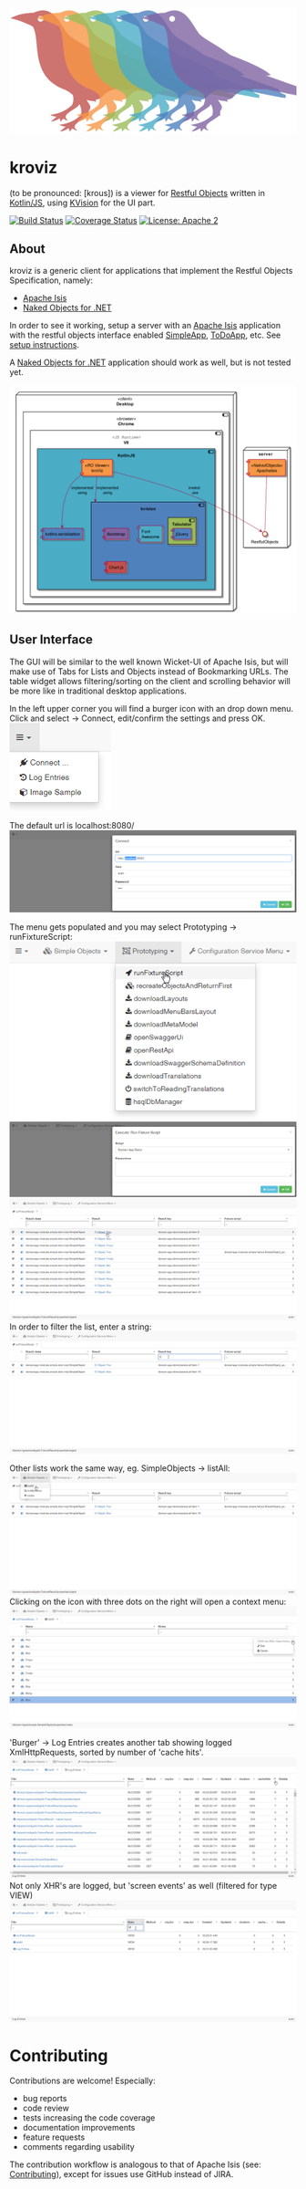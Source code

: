 ![kroviz Logo](./images/kroviz-logo.svg )
# kroviz 
(to be pronounced: [krous]) is a viewer for [Restful Objects](http://www.restfulobjects.org) written in [Kotlin/JS](https://github.com/JetBrains/kotlin/tree/master/js), using [KVision](https://rjaros.github.io/kvision) for the UI part. 


[![Build Status](https://travis-ci.com/joerg-rade/kroviz.svg?branch=master)](https://travis-ci.com/joerg-rade/kroviz.svg?branch=master)
[![Coverage Status](https://coveralls.io/repos/github/joerg-rade/kroviz/badge.svg?branch=master)](https://coveralls.io/github/joerg-rade/kroviz?branch=master)
[![License: Apache 2](https://img.shields.io/badge/license-Apache%202-blue)](https://opensource.org/licenses/Apache-2.0)
## About

kroviz is a generic client for applications that implement the Restful Objects Specification, namely:

* [Apache Isis](https://isis.apache.org/)
* [Naked Objects for .NET](http://nakedobjects.net/home/index.shtml)

In order to see it working, setup a server with an [Apache Isis](https://isis.apache.org/) application with the restful objects interface enabled 
[SimpleApp](https://github.com/apache/isis/tree/master/example/application/simpleapp), [ToDoApp](https://github.com/isisaddons/isis-app-todoapp), 
etc. See [setup instructions](./docs/DevelopmentGuide.md#setup-the-back-end). 

A [Naked Objects for .NET](http://nakedobjects.net/home/index.shtml) application should work as well, but is not tested yet.

![Preview](./images/arc-overview.png)

## User Interface

The GUI will be similar to the well known Wicket-UI of Apache Isis, but will make use of Tabs for Lists and Objects instead of Bookmarking URLs.
The table widget allows filtering/sorting on the client and scrolling behavior will be more like in traditional desktop applications.  

In the left upper corner you will find a burger icon with an drop down menu. Click and select -> Connect, edit/confirm the settings and press OK.
![Preview](./images/Connect1.png)

The default url is localhost:8080/
![Preview](./images/Connect2.png)

The menu gets populated and you may select Prototyping -> runFixtureScript:
![Preview](./images/RunFixtureScript1.png)
![Preview](./images/RunFixtureScript2.png)
![Preview](./images/RunFixtureScript3.png)
In order to filter the list, enter a string:
![Preview](./images/RunFixtureScript4.png)

Other lists work the same way, eg. SimpleObjects -> listAll:
![Preview](./images/ListAll1.png)
Clicking on the icon with three dots on the right will open a context menu:
![Preview](./images/ListAll2.png)

'Burger' -> Log Entries  creates another tab showing logged XmlHttpRequests, sorted by number of 'cache hits'.
![Preview](./images/LogEntries1.png)
Not only XHR's are logged, but 'screen events' as well (filtered for type VIEW)
![Preview2](./images/LogEntries2.png)


# Contributing
Contributions are welcome! Especially:
* bug reports
* code review
* tests increasing the code coverage
* documentation improvements
* feature requests
* comments regarding usability

The contribution workflow is analogous to that of Apache Isis (see: [Contributing](https://isis.apache.org/guides/dg/dg.html#_dg_contributing)), 
except for issues use GitHub instead of JIRA.

